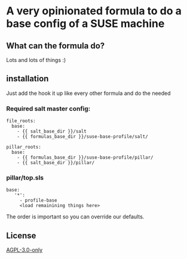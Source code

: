 # A very opinionated formula to do a base config of a SUSE machine

## What can the formula do?

Lots and lots of things :)

## installation

Just add the hook it up like every other formula and do the needed

### Required salt master config:

```
file_roots:
  base:
    - {{ salt_base_dir }}/salt
    - {{ formulas_base_dir }}/suse-base-profile/salt/

pillar_roots:
  base:
    - {{ formulas_base_dir }}/suse-base-profile/pillar/
    - {{ salt_base_dir }}/pillar/
```

### pillar/top.sls

```
base:
   '*':
     - profile-base
     <load remainining things here>
```

The order is important so you can override our defaults.

## License

[AGPL-3.0-only](https://spdx.org/licenses/AGPL-3.0-only.html)

